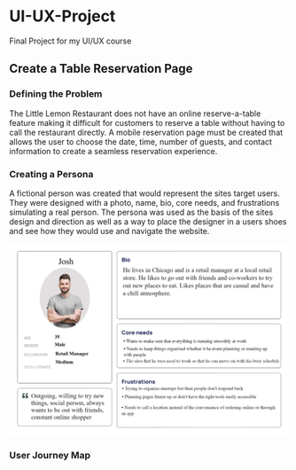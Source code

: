 # UI-UX-Project
Final Project for my UI/UX course  
  
## Create a Table Reservation Page ##  
  
### Defining the Problem ##  
The Little Lemon Restaurant does not have an online reserve-a-table feature making it difficult for customers to reserve a table without having to call the restaurant directly. A mobile reservation page must be created that allows the user to choose the date, time, number of guests, and contact information to create a seamless reservation experience.  
  
### Creating a Persona ###  
A fictional person was created that would represent the sites target users. They were designed with a photo, name, bio, core needs, and frustrations simulating a real person. The persona was used as the basis of the sites design and direction as well as a way to place the designer in a users shoes and see how they would use and navigate the website.  
  
![Little Lemon Persona](https://github.com/javierb256/UI-UX-Project/blob/main/Little%20Lemon%20Persona.png)  
  
### User Journey Map ###